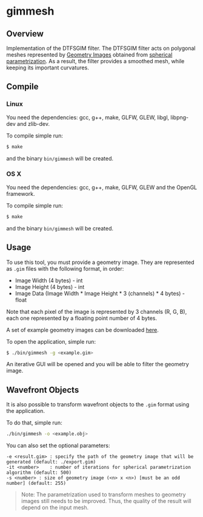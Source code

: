 # gimmesh

## Overview

Implementation of the DTFSGIM filter. The DTFSGIM filter acts on polygonal meshes represented by [Geometry Images](http://hhoppe.com/proj/gim/) obtained from [spherical parametrization](http://hhoppe.com/proj/sphereparam/). As a result, the filter provides a smoothed mesh, while keeping its important curvatures.

## Compile

### Linux

You need the dependencies: gcc, g++, make, GLFW, GLEW, libgl, libpng-dev and zlib-dev.

To compile simple run:

```bash
$ make
```

and the binary `bin/gimmesh` will be created.

### OS X

You need the dependencies: gcc, g++, make, GLFW, GLEW and the OpenGL framework.

To compile simple run:

```bash
$ make
```

and the binary `bin/gimmesh` will be created.

## Usage

To use this tool, you must provide a geometry image. They are represented as `.gim` files with the following format, in order:

- Image Width (4 bytes) - int
- Image Height (4 bytes) - int
- Image Data (Image Width * Image Height * 3 (channels) * 4 bytes) - float

Note that each pixel of the image is represented by 3 channels (R, G, B), each one represented by a floating point number of 4 bytes.

A set of example geometry images can be downloaded [here](https://drive.google.com/open?id=1WhLlYtdOW1U3c6WDZaM5dkaWJcE5KFs3).

To open the application, simple run:

```bash
$ ./bin/gimmesh -g <example.gim>
```

An iterative GUI will be opened and you will be able to filter the geometry image.

## Wavefront Objects

It is also possible to transform wavefront objects to the `.gim` format using the application.

To do that, simple run:

```bash
./bin/gimmesh -o <example.obj>
```

You can also set the optional parameters:

```
-e <result.gim>	: specify the path of the geometry image that will be generated (default: ./export.gim)
-it <number>	: number of iterations for spherical parametrization algorithm (default: 500)
-s <number>	: size of geometry image (<n> x <n>) [must be an odd number] (default: 255)
```

> Note: The parametrization used to transform meshes to geometry images still needs to be improved. Thus, the quality of the result will depend on the input mesh.